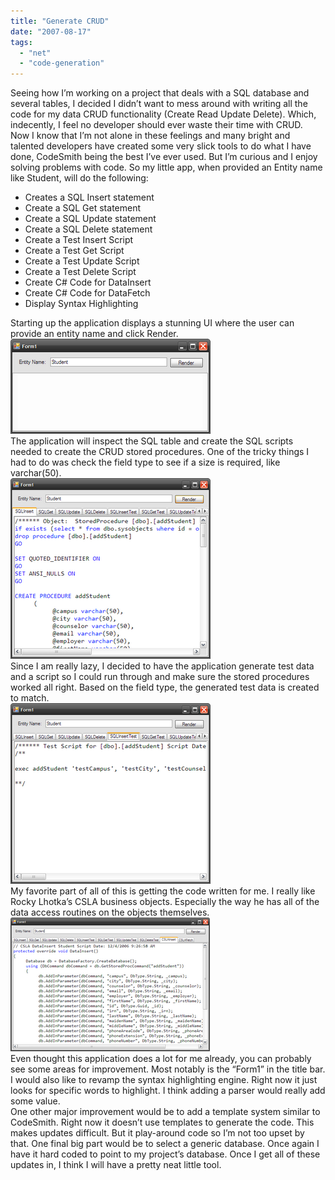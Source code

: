 ```yaml
---
title: "Generate CRUD"
date: "2007-08-17"
tags: 
  - "net"
  - "code-generation"
---
```


Seeing how I’m working on a project that deals with a SQL database and several tables, I decided I didn’t want to mess around with writing all the code for my data CRUD functionality (Create Read Update Delete). Which, indecently, I feel no developer should ever waste their time with CRUD.  
Now I know that I’m not alone in these feelings and many bright and talented developers have created some very slick tools to do what I have done, CodeSmith being the best I’ve ever used. But I’m curious and I enjoy solving problems with code. So my little app, when provided an Entity name like Student, will do the following:  

- Creates a SQL Insert statement
- Create a SQL Get statement
- Create a SQL Update statement
- Create a SQL Delete statement
- Create a Test Insert Script
- Create a Test Get Script
- Create a Test Update Script
- Create a Test Delete Script
- Create C# Code for DataInsert
- Create C# Code for DataFetch
- Display Syntax Highlighting

  
Starting up the application displays a stunning UI where the user can provide an entity name and click Render.  
[![](images/CropperCapture%5B12%5D.png)](http://photos1.blogger.com/x/blogger/5517/4062/1600/430923/CropperCapture%5B12%5D.png)  
The application will inspect the SQL table and create the SQL scripts needed to create the CRUD stored procedures. One of the tricky things I had to do was check the field type to see if a size is required, like varchar(50).  
[![](images/CropperCapture%5B13%5D.png)](http://photos1.blogger.com/x/blogger/5517/4062/1600/58142/CropperCapture%5B13%5D.png)  
Since I am really lazy, I decided to have the application generate test data and a script so I could run through and make sure the stored procedures worked all right. Based on the field type, the generated test data is created to match.  
[![](images/CropperCapture%5B14%5D.png)](http://photos1.blogger.com/x/blogger/5517/4062/1600/165904/CropperCapture%5B14%5D.png)  
My favorite part of all of this is getting the code written for me. I really like Rocky Lhotka’s CSLA business objects. Especially the way he has all of the data access routines on the objects themselves.  
[![](images/CropperCapture%5B15%5D.png)](http://photos1.blogger.com/x/blogger/5517/4062/1600/691586/CropperCapture%5B15%5D.png)  
Even thought this application does a lot for me already, you can probably see some areas for improvement. Most notably is the “Form1” in the title bar. I would also like to revamp the syntax highlighting engine. Right now it just looks for specific words to highlight. I think adding a parser would really add some value.  
One other major improvement would be to add a template system similar to CodeSmith. Right now it doesn’t use templates to generate the code. This makes updates difficult. But it play-around code so I’m not too upset by that. One final big part would be to select a generic database. Once again I have it hard coded to point to my project’s database. Once I get all of these updates in, I think I will have a pretty neat little tool.
